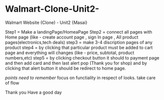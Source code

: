 # Walmart-Clone-Unit2-
Walmart Website (Clone) - Unit2 {Masai}

Step1 = Make a landingPage/HomeaPage
Step2 = connect all pages with Home page (like - create account page , sign In page , All product pages(electronics,tech deals)
step3 = make 3-4 discription pages of any product
step4 = by clicking that particular product must be added to cart page and everything will changes (like - price, subtotal, product numbers,etc)
step5 = by clicking checkout button it should to payment page and then add card and then last alert pop (Thank you for shop)
        and by clicking that alert button it should be redirect to home page.

*points need to remember*
focus on functiality in respect of looks. 
take care of flow


Thank you 
Have a good day
